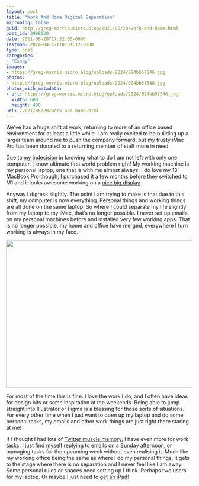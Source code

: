 ```yaml
---
layout: post
title: "Work And Home Digital Separation"
microblog: false
guid: http://greg-morris.micro.blog/2021/06/20/work-and-home.html
post_id: 3988130
date: 2021-06-20T17:32:00-0000
lastmod: 2024-04-12T10:01:12-0000
type: post
categories:
- "Essay"
images:
- https://greg-morris.micro.blog/uploads/2024/024bb57546.jpg
photos:
- https://greg-morris.micro.blog/uploads/2024/024bb57546.jpg
photos_with_metadata:
- url: https://greg-morris.micro.blog/uploads/2024/024bb57546.jpg
  width: 600
  height: 400
url: /2021/06/20/work-and-home.html
---
```

<!--kg-card-begin: html--><p>We’ve has a huge shift at work, returning to more of an office based environment for at least a little while. I am really excited to be building up a larger team around me to push the company forward, but my trusty iMac Pro has been donated to a returning member of staff more in need.</p>
<p>Due to <a href="https://twitter.com/GR36/status/1405492177254371329?s=20">my indecision</a> in knowing what to do I am not left with only one computer. I know ultimate first world problem right! My working machine is my personal laptop, one that is with me almost always. I do love my 13″ MacBook Pro though, I purchased it a few months before they switched to M1 and it looks awesome working on a <a href="https://twitter.com/GR36/status/1403245747684921346?s=20">nice big display</a>.</p>
<p>Anyway I digress slightly. The point I am trying to make is that due to this shift, my computer is now everything. Personal things and working things are all done on the same laptop. So where I could separate my life slightly from my laptop to my iMac, that’s no longer possible. I never set up emails on my personal machines before and installed very few working apps. That is no longer possible, my home and office have merged, everywhere I turn working is always in my face.</p>
<p><img loading="lazy" src="https://greg-morris.micro.blog/uploads/2024/024bb57546.jpg" width="600" height="400" alt="" /></p>
<p>For most of the time this is fine. I love the work I do, and I often have ideas for design bits or some inspiration at the weekends. Being able to jump straight into Illustrator or Figma is a blessing for those sorts of situations. For every other time when I just want to open up my laptop and do some personal tasks, my emails and other work things are just right there staring at me!</p>
<p>If I thought I had lots of <a href="/2021/02/05/twitter-muscle-memory.html">Twitter muscle memory</a>, I have even more for work tasks. I just find myself replying to emails on a Sunday afternoon, or managing tasks for the upcoming week without even realising it. Much like my working office being the same as where I do my personal things, it gets to the stage where there is no separation and I never feel like I am away. Some personal rules or spaces need setting up I think. Perhaps two users for my laptop. Or maybe I just need to <a href="/2019/11/03/today-is-the.html">get an iPad</a>!</p>
<!--kg-card-end: html-->
